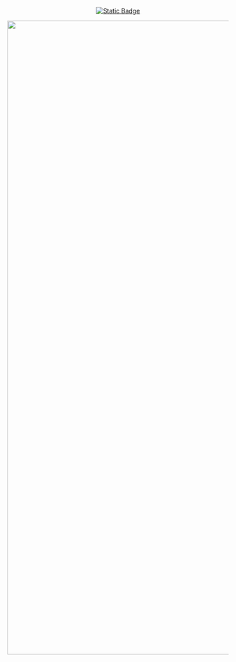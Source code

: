 <div align = center >
  <a 
href="https://public.tableau.com/app/profile/shri.harri.priya.ramesh/viz/Addidasrevenuedashboard/RevenueDashboard">

![Static Badge](https://img.shields.io/badge/View_dashboard_in_Tableau%20_Public-View_dashboard_in_Tableau%20_Public?style=for-the-badge&labelColor=rgb(5%2C%20146%2C%20164)&color=rgb(5%2C%20146%2C%20164))

<a/>
<img width="1440" alt="image" src="https://github.com/rshriharripriya/Addidas_sales_data_analysis/assets/59130186/5cd43793-5c43-4ddd-81ba-e8fb012db342">



</div>
